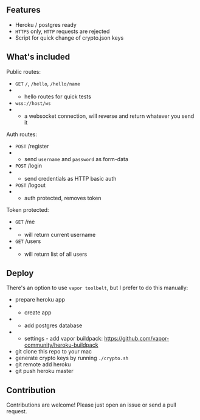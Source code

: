## Features

* Heroku / postgres ready
* `HTTPS` only, `HTTP` requests are rejected
* Script for quick change of crypto.json keys

## What's included

Public routes:

* `GET` `/`, `/hello`, `/hello/name`
* * hello routes for quick tests
* `wss://host/ws`
* * a websocket connection, will reverse and return whatever you send it

Auth routes:

* `POST` /register 
* * send `username` and `password` as form-data
* `POST` /login 
* * send credentials as HTTP basic auth
* `POST` /logout
* * auth protected, removes token

Token protected:

* `GET` /me 
* * will return current username
* `GET` /users
* * will return list of all users

## Deploy

There's an option to use `vapor toolbelt`, but I prefer to do this manually:

* prepare heroku app
* * create app
* * add postgres database
* * settings - add vapor buildpack: https://github.com/vapor-community/heroku-buildpack
* git clone this repo to your mac
* generate crypto keys by running `./crypto.sh`
* git remote add heroku <your heroku app url> 
* git push heroku master

## Contribution

Contributions are welcome! Please just open an issue or send a pull request.

